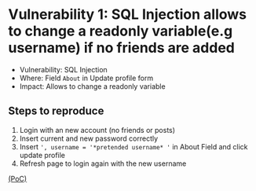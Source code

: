 # Vulnerability 1: SQL Injection allows to change a readonly variable(e.g username) if no friends are added
    
- Vulnerability: SQL Injection
- Where: Field `About` in Update profile form 
- Impact: Allows to change a readonly variable

## Steps to reproduce

1. Login with an new account (no friends or posts)
2. Insert current and new password correctly
3. Insert `', username = '*pretended username* '` in About Field and click update profile
4. Refresh page to login again with the new username

[(PoC)](SQLvuln1.py)